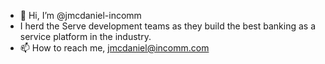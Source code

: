 - 👋 Hi, I’m @jmcdaniel-incomm
- I herd the Serve development teams as they build the best banking as a service platform in the industry.
- 📫 How to reach me, jmcdaniel@incomm.com

<!---
jmcdaniel-incomm/jmcdaniel-incomm is a ✨ special ✨ repository because its `README.md` (this file) appears on your GitHub profile.
You can click the Preview link to take a look at your changes.
--->
